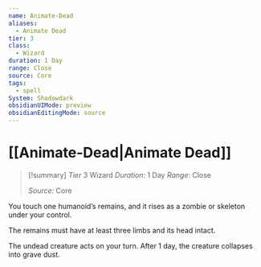 ```yaml
---
name: Animate-Dead
aliases:
  - Animate Dead
tier: 3
class:
  - Wizard
duration: 1 Day
range: Close
source: Core
tags:
  - spell
System: Shadowdark
obsidianUIMode: preview
obsidianEditingMode: source
---
```

# [[Animate-Dead|Animate Dead]]

>[!summary]
> *Tier* 3
> Wizard
> *Duration*: 1 Day
> *Range*: Close
> 
> *Source:* Core


You touch one humanoid’s  remains, and it rises as a zombie  or skeleton under your control.  

The remains must have at least  three limbs and its head intact.  

The undead creature acts  on your turn. After 1 day, the  creature collapses into grave  dust.

